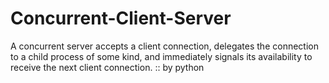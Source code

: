 # Concurrent-Client-Server
A concurrent server accepts a client connection, delegates the connection to a child process of some kind, and immediately signals its availability to receive the next client connection.
:: by python
